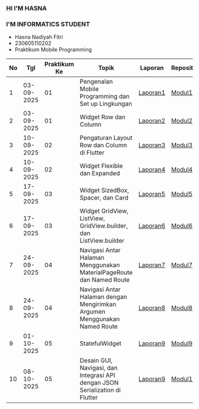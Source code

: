 ### HI I'M HASNA
### I'M INFORMATICS STUDENT

- Hasna Nadiyah Fitri
- 230605110202
- Praktikum Mobile Programming

|  No | Tgl   | Praktikum Ke   | Topik  | Laporan   | Repository   |
| ------------ | ------------ | ------------ | ------------ | ------------ | ------------ |
|  1 |  03-09-2025 |  01 | Pengenalan Mobile Programming dan Set up Lingkungan   |  [Laporan1](https://drive.google.com/drive/folders/180fel8FdFKjTFseAjZovF0S5vZNKc8od?usp=sharing "Laporan1") |   [Modul1](https://github.com/hasna102/PraktikumModul1 "Modul1")|
|   2|   03-09-2025|   01|Widget Row dan Column  | [Laporan2](https://drive.google.com/file/d/18BNbAxNezrz_CcFlAXyz0XNTfa0iJWzP/view?usp=drive_link "Laporan2") |  [Modul2](https://github.com/hasna102/PraktikumModul2 "Modul2") |  |
|   3|   10-09-2025|   02|Pengaturan Layout Row dan Column di Flutter  | [Laporan3](https://drive.google.com/drive/folders/1Zho8k7DReHPtA14_Bj3kI3nrjPvVlTFp?usp=sharing "Laporan3") |[Modul3](https://github.com/hasna102/PraktikumModul3 "Modul3")  |  |
|   4|   10-09-2025|   02|Widget Flexible dan Expanded  | [Laporan4](https://drive.google.com/drive/folders/1OYB6py5d8AyNLKcS58NUj_z2PaTtGlCX?usp=sharing "Laporan4")|[Modul4](https://github.com/hasna102/PraktikumModul4 "Modul4")|  |
|   5|   17-09-2025|   03|Widget SizedBox, Spacer, dan Card | [Laporan5](https://drive.google.com/drive/folders/1xGrLKk-V89FN3Czf1Ije_92avYp-4gyn?usp=sharing "Laporan3")| [Modul5](https://github.com/hasna102/PraktikumModul5 "Modul5")|  |
|   6|   17-09-2025|   03|Widget GridView, ListView, GridView.builder, dan ListView.builder | [Laporan6](https://drive.google.com/drive/folders/13QUMxw8edehjIDEdWpUjcmNZtVxqu3B9?usp=sharing "Modul6")|[Modul6](https://github.com/hasna102/Praktikumodul6 "Laporan5") |  |
|   7|   24-09-2025|   04|Navigasi Antar Halaman Menggunakan MaterialPageRoute dan Named Route | [Laporan7](https://drive.google.com/drive/folders/1rMgrxC5s8H4lyMbYsh0Ir19UvKXAFBI6?usp=drive_link "Laporan7")| [Modul7](https://github.com/hasna102/PraktikumModul7 "Modul7")|  |
|   8|   24-09-2025|   04|Navigasi Antar Halaman dengan Mengirimkan Argumen Menggunakan Named Route | [Laporan8](https://drive.google.com/drive/folders/1b9l3RUYH7Cw_LFL_6YTDdczCK9T69vVZ?usp=drive_link "Laporan8")| [Modul8](https://github.com/hasna102/PraktikumModul8 "Modul8")|  |
|   9|   01-10-2025|   05| StatefulWidget | [Laporan9](https://drive.google.com/drive/folders/1ONOo4KB2wu--Y0wuu9Zf5ttm7Vsj0qYi?usp=sharing "Laporan9")| [Modul9](https://github.com/hasna102/PraktikumModul9 "Modul9")|  |
|   10|   08-10-2025|   05| Desain GUI, Navigasi, dan Integrasi API dengan JSON Serialization di Flutter | [Laporan9](https://drive.google.com/drive/folders/1ONOo4KB2wu--Y0wuu9Zf5ttm7Vsj0qYi?usp=sharing "Laporan9")|  [Modul10](https://github.com/hasna102/PraktikumModul10 "Modul10")| |
